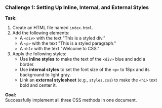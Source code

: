 ### **Challenge 1: Setting Up Inline, Internal, and External Styles**  
**Task:**  
1. Create an HTML file named `index.html`.  
2. Add the following elements:  
   - A `<div>` with the text "This is a styled div."  
   - A `<p>` with the text "This is a styled paragraph."  
   - A `<h1>` with the text "Welcome to CSS."  
3. Apply the following styles:  
   - Use **inline styles** to make the text of the `<div>` blue and add a border.  
   - Use **internal styles** to set the font size of the `<p>` to 18px and its background to light gray.  
   - Link an **external stylesheet** (e.g., `styles.css`) to make the `<h1>` text bold and center it.  

**Goal:**  
Successfully implement all three CSS methods in one document.  
